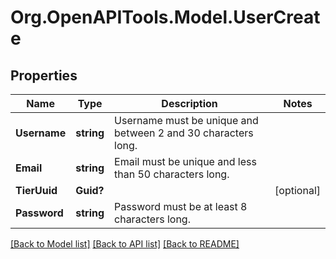 # Org.OpenAPITools.Model.UserCreate

## Properties

Name | Type | Description | Notes
------------ | ------------- | ------------- | -------------
**Username** | **string** | Username must be unique and between 2 and 30 characters long. | 
**Email** | **string** | Email must be unique and less than 50 characters long. | 
**TierUuid** | **Guid?** |  | [optional] 
**Password** | **string** | Password must be at least 8 characters long. | 

[[Back to Model list]](../README.md#documentation-for-models) [[Back to API list]](../README.md#documentation-for-api-endpoints) [[Back to README]](../README.md)

